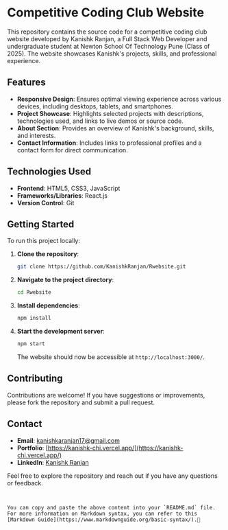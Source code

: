 # Competitive Coding Club Website

This repository contains the source code for a competitive coding club website developed by Kanishk Ranjan, a Full Stack Web Developer and undergraduate student at Newton School Of Technology  Pune (Class of 2025). The website showcases Kanishk's projects, skills, and professional experience.

## Features

- **Responsive Design**: Ensures optimal viewing experience across various devices, including desktops, tablets, and smartphones.
- **Project Showcase**: Highlights selected projects with descriptions, technologies used, and links to live demos or source code.
- **About Section**: Provides an overview of Kanishk's background, skills, and interests.
- **Contact Information**: Includes links to professional profiles and a contact form for direct communication.

## Technologies Used

- **Frontend**: HTML5, CSS3, JavaScript
- **Frameworks/Libraries**: React.js
- **Version Control**: Git

## Getting Started

To run this project locally:

1. **Clone the repository**:

   ```bash
   git clone https://github.com/KanishkRanjan/Rwebsite.git
   ```

2. **Navigate to the project directory**:

   ```bash
   cd Rwebsite
   ```

3. **Install dependencies**:

   ```bash
   npm install
   ```

4. **Start the development server**:

   ```bash
   npm start
   ```

   The website should now be accessible at `http://localhost:3000/`.

## Contributing

Contributions are welcome! If you have suggestions or improvements, please fork the repository and submit a pull request.

## Contact

- **Email**: kanishkaranjan17@gmail.com
- **Portfolio**: [https://kanishk-chi.vercel.app/](https://kanishk-chi.vercel.app/)
- **LinkedIn**: [Kanishk Ranjan](https://www.linkedin.com/in/kanishk-ranjan)

Feel free to explore the repository and reach out if you have any questions or feedback.
```


You can copy and paste the above content into your `README.md` file. For more information on Markdown syntax, you can refer to this [Markdown Guide](https://www.markdownguide.org/basic-syntax/). 
